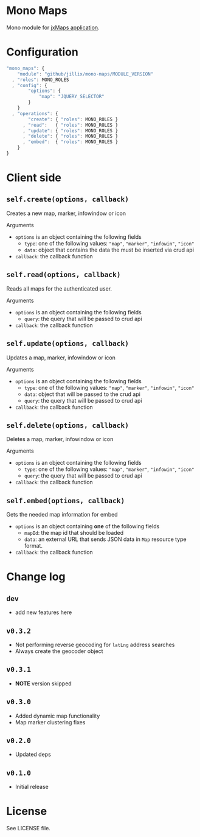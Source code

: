 Mono Maps
=========
Mono module for [jxMaps application](https://github.com/jillix/Maps).

# Configuration

```js
"mono_maps": {
    "module": "github/jillix/mono-maps/MODULE_VERSION"
  , "roles": MONO_ROLES
  , "config": {
        "options": {
            "map": "JQUERY_SELECTOR"
        }
    }
  , "operations": {
        "create": { "roles": MONO_ROLES }
      , "read":   { "roles": MONO_ROLES }
      , "update": { "roles": MONO_ROLES }
      , "delete": { "roles": MONO_ROLES }
      , "embed":  { "roles": MONO_ROLES }
    }
}
```

# Client side

## `self.create(options, callback)`
Creates a new map, marker, infowindow or icon

Arguments
 - `options` is an object containing the following fields
   - `type`: one of the following values: `"map"`, `"marker"`, `"infowin"`, `"icon"`
   - `data`: object that contains the data the must be inserted via crud api
 - `callback`: the callback function

## `self.read(options, callback)`
Reads all maps for the authenticated user.

Arguments
 - `options` is an object containing the following fields
   - `query`: the query that will be passed to crud api
 - `callback`: the callback function

## `self.update(options, callback)`
Updates a map, marker, infowindow or icon

Arguments
 - `options` is an object containing the following fields
   - `type`: one of the following values: `"map"`, `"marker"`, `"infowin"`, `"icon"`
   - `data`: object that will be passed to the crud api
   - `query`: the query that will be passed to crud api
 - `callback`: the callback function

## `self.delete(options, callback)`
Deletes a map, marker, infowindow or icon

Arguments
 - `options` is an object containing the following fields
   - `type`: one of the following values: `"map"`, `"marker"`, `"infowin"`, `"icon"`
   - `query`: the query that will be passed to crud api
 - `callback`: the callback function

## `self.embed(options, callback)`
Gets the needed map information for embed

 - `options` is an object containing **one** of the following fields
   - `mapId`: the map id that should be loaded
   - `data`: an external URL that sends JSON data in `Map` resource type format.
 - `callback`: the callback function

# Change log

## `dev`
 - add new features here

## `v0.3.2`
 - Not performing reverse geocoding for `latLng` address searches
 - Always create the geocoder object

## `v0.3.1`
 - **NOTE** version skipped

## `v0.3.0`
 - Added dynamic map functionality
 - Map marker clustering fixes

## `v0.2.0`
 - Updated deps

## `v0.1.0`
 - Initial release

# License
See LICENSE file.
